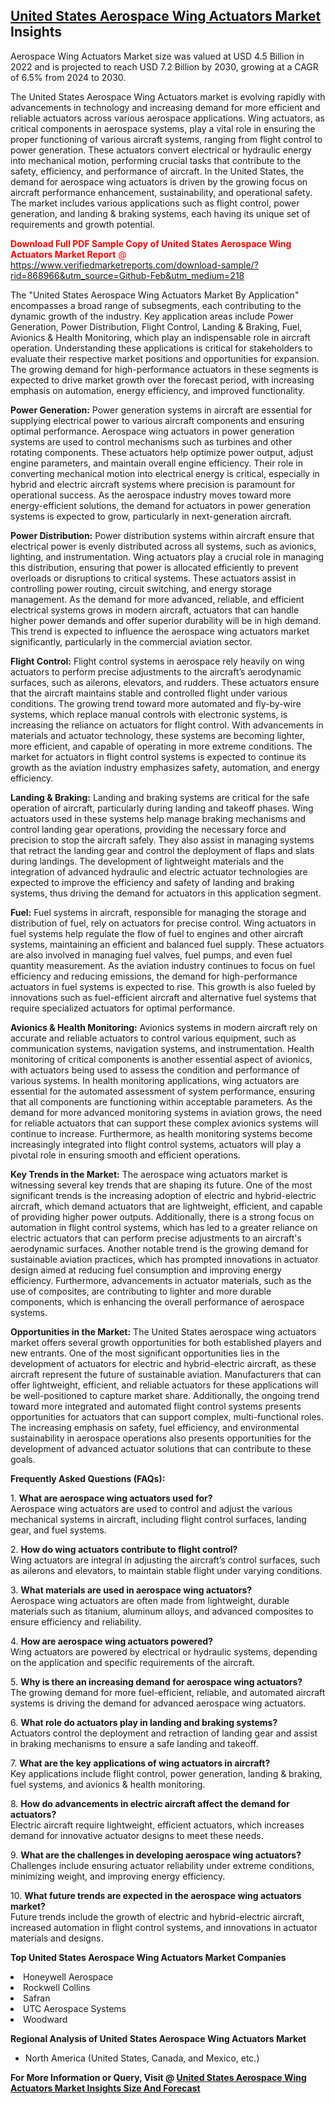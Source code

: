 <h2><a href="https://www.verifiedmarketreports.com/download-sample/?rid=868966&amp;utm_source=Github-Feb&amp;utm_medium=218" target="_blank">United States Aerospace Wing Actuators Market</a> Insights</h2><p>Aerospace Wing Actuators Market size was valued at USD 4.5 Billion in 2022 and is projected to reach USD 7.2 Billion by 2030, growing at a CAGR of 6.5% from 2024 to 2030.</p><p><p>The United States Aerospace Wing Actuators market is evolving rapidly with advancements in technology and increasing demand for more efficient and reliable actuators across various aerospace applications. Wing actuators, as critical components in aerospace systems, play a vital role in ensuring the proper functioning of various aircraft systems, ranging from flight control to power generation. These actuators convert electrical or hydraulic energy into mechanical motion, performing crucial tasks that contribute to the safety, efficiency, and performance of aircraft. In the United States, the demand for aerospace wing actuators is driven by the growing focus on aircraft performance enhancement, sustainability, and operational safety. The market includes various applications such as flight control, power generation, and landing & braking systems, each having its unique set of requirements and growth potential. <p><span class=""><span style="color: #ff0000;"><strong>Download Full PDF Sample Copy of United States Aerospace Wing Actuators Market Report</strong> @ </span><a href="https://www.verifiedmarketreports.com/download-sample/?rid=868966&amp;utm_source=Github-Feb&amp;utm_medium=218" target="_blank">https://www.verifiedmarketreports.com/download-sample/?rid=868966&amp;utm_source=Github-Feb&amp;utm_medium=218</a></span></p></p> <p>The "United States Aerospace Wing Actuators Market By Application" encompasses a broad range of subsegments, each contributing to the dynamic growth of the industry. Key application areas include Power Generation, Power Distribution, Flight Control, Landing & Braking, Fuel, Avionics & Health Monitoring, which play an indispensable role in aircraft operation. Understanding these applications is critical for stakeholders to evaluate their respective market positions and opportunities for expansion. The growing demand for high-performance actuators in these segments is expected to drive market growth over the forecast period, with increasing emphasis on automation, energy efficiency, and improved functionality.</p> <p><strong>Power Generation:</strong> Power generation systems in aircraft are essential for supplying electrical power to various aircraft components and ensuring optimal performance. Aerospace wing actuators in power generation systems are used to control mechanisms such as turbines and other rotating components. These actuators help optimize power output, adjust engine parameters, and maintain overall engine efficiency. Their role in converting mechanical motion into electrical energy is critical, especially in hybrid and electric aircraft systems where precision is paramount for operational success. As the aerospace industry moves toward more energy-efficient solutions, the demand for actuators in power generation systems is expected to grow, particularly in next-generation aircraft. <p><strong>Power Distribution:</strong> Power distribution systems within aircraft ensure that electrical power is evenly distributed across all systems, such as avionics, lighting, and instrumentation. Wing actuators play a crucial role in managing this distribution, ensuring that power is allocated efficiently to prevent overloads or disruptions to critical systems. These actuators assist in controlling power routing, circuit switching, and energy storage management. As the demand for more advanced, reliable, and efficient electrical systems grows in modern aircraft, actuators that can handle higher power demands and offer superior durability will be in high demand. This trend is expected to influence the aerospace wing actuators market significantly, particularly in the commercial aviation sector. <p><strong>Flight Control:</strong> Flight control systems in aerospace rely heavily on wing actuators to perform precise adjustments to the aircraft’s aerodynamic surfaces, such as ailerons, elevators, and rudders. These actuators ensure that the aircraft maintains stable and controlled flight under various conditions. The growing trend toward more automated and fly-by-wire systems, which replace manual controls with electronic systems, is increasing the reliance on actuators for flight control. With advancements in materials and actuator technology, these systems are becoming lighter, more efficient, and capable of operating in more extreme conditions. The market for actuators in flight control systems is expected to continue its growth as the aviation industry emphasizes safety, automation, and energy efficiency. <p><strong>Landing & Braking:</strong> Landing and braking systems are critical for the safe operation of aircraft, particularly during landing and takeoff phases. Wing actuators used in these systems help manage braking mechanisms and control landing gear operations, providing the necessary force and precision to stop the aircraft safely. They also assist in managing systems that retract the landing gear and control the deployment of flaps and slats during landings. The development of lightweight materials and the integration of advanced hydraulic and electric actuator technologies are expected to improve the efficiency and safety of landing and braking systems, thus driving the demand for actuators in this application segment. <p><strong>Fuel:</strong> Fuel systems in aircraft, responsible for managing the storage and distribution of fuel, rely on actuators for precise control. Wing actuators in fuel systems help regulate the flow of fuel to engines and other aircraft systems, maintaining an efficient and balanced fuel supply. These actuators are also involved in managing fuel valves, fuel pumps, and even fuel quantity measurement. As the aviation industry continues to focus on fuel efficiency and reducing emissions, the demand for high-performance actuators in fuel systems is expected to rise. This growth is also fueled by innovations such as fuel-efficient aircraft and alternative fuel systems that require specialized actuators for optimal performance. <p><strong>Avionics & Health Monitoring:</strong> Avionics systems in modern aircraft rely on accurate and reliable actuators to control various equipment, such as communication systems, navigation systems, and instrumentation. Health monitoring of critical components is another essential aspect of avionics, with actuators being used to assess the condition and performance of various systems. In health monitoring applications, wing actuators are essential for the automated assessment of system performance, ensuring that all components are functioning within acceptable parameters. As the demand for more advanced monitoring systems in aviation grows, the need for reliable actuators that can support these complex avionics systems will continue to increase. Furthermore, as health monitoring systems become increasingly integrated into flight control systems, actuators will play a pivotal role in ensuring smooth and efficient operations. <p><strong>Key Trends in the Market:</strong> The aerospace wing actuators market is witnessing several key trends that are shaping its future. One of the most significant trends is the increasing adoption of electric and hybrid-electric aircraft, which demand actuators that are lightweight, efficient, and capable of providing higher power outputs. Additionally, there is a strong focus on automation in flight control systems, which has led to a greater reliance on electric actuators that can perform precise adjustments to an aircraft's aerodynamic surfaces. Another notable trend is the growing demand for sustainable aviation practices, which has prompted innovations in actuator design aimed at reducing fuel consumption and improving energy efficiency. Furthermore, advancements in actuator materials, such as the use of composites, are contributing to lighter and more durable components, which is enhancing the overall performance of aerospace systems. <p><strong>Opportunities in the Market:</strong> The United States aerospace wing actuators market offers several growth opportunities for both established players and new entrants. One of the most significant opportunities lies in the development of actuators for electric and hybrid-electric aircraft, as these aircraft represent the future of sustainable aviation. Manufacturers that can offer lightweight, efficient, and reliable actuators for these applications will be well-positioned to capture market share. Additionally, the ongoing trend toward more integrated and automated flight control systems presents opportunities for actuators that can support complex, multi-functional roles. The increasing emphasis on safety, fuel efficiency, and environmental sustainability in aerospace operations also presents opportunities for the development of advanced actuator solutions that can contribute to these goals. <p><strong>Frequently Asked Questions (FAQs):</strong></p> <p>1. <strong>What are aerospace wing actuators used for?</strong><br> Aerospace wing actuators are used to control and adjust the various mechanical systems in aircraft, including flight control surfaces, landing gear, and fuel systems.</p> <p>2. <strong>How do wing actuators contribute to flight control?</strong><br> Wing actuators are integral in adjusting the aircraft’s control surfaces, such as ailerons and elevators, to maintain stable flight under varying conditions.</p> <p>3. <strong>What materials are used in aerospace wing actuators?</strong><br> Aerospace wing actuators are often made from lightweight, durable materials such as titanium, aluminum alloys, and advanced composites to ensure efficiency and reliability.</p> <p>4. <strong>How are aerospace wing actuators powered?</strong><br> Wing actuators are powered by electrical or hydraulic systems, depending on the application and specific requirements of the aircraft.</p> <p>5. <strong>Why is there an increasing demand for aerospace wing actuators?</strong><br> The growing demand for more fuel-efficient, reliable, and automated aircraft systems is driving the demand for advanced aerospace wing actuators.</p> <p>6. <strong>What role do actuators play in landing and braking systems?</strong><br> Actuators control the deployment and retraction of landing gear and assist in braking mechanisms to ensure a safe landing and takeoff.</p> <p>7. <strong>What are the key applications of wing actuators in aircraft?</strong><br> Key applications include flight control, power generation, landing & braking, fuel systems, and avionics & health monitoring.</p> <p>8. <strong>How do advancements in electric aircraft affect the demand for actuators?</strong><br> Electric aircraft require lightweight, efficient actuators, which increases demand for innovative actuator designs to meet these needs.</p> <p>9. <strong>What are the challenges in developing aerospace wing actuators?</strong><br> Challenges include ensuring actuator reliability under extreme conditions, minimizing weight, and improving energy efficiency.</p> <p>10. <strong>What future trends are expected in the aerospace wing actuators market?</strong><br> Future trends include the growth of electric and hybrid-electric aircraft, increased automation in flight control systems, and innovations in actuator materials and designs.</p> </p><p><strong>Top United States Aerospace Wing Actuators Market Companies</strong></p><div data-test-id=""><p><li>Honeywell Aerospace</li><li> Rockwell Collins</li><li> Safran</li><li> UTC Aerospace Systems</li><li> Woodward</li></p><div><strong>Regional Analysis of&nbsp;United States Aerospace Wing Actuators Market</strong></div><ul><li dir="ltr"><p dir="ltr">North America&nbsp;(United States, Canada, and Mexico, etc.)</p></li></ul><p><strong>For More Information or Query, Visit @&nbsp;</strong><strong><a href="https://www.verifiedmarketreports.com/product/aerospace-wing-actuators-market/?utm_source=Github-Feb&amp;utm_medium=218" target="_blank">United States Aerospace Wing Actuators Market Insights Size And Forecast</a></strong></p></div>
